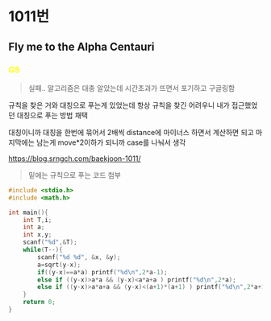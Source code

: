 # 1011번
## Fly me to the Alpha Centauri
### <span style="color:yellow">G5</span>
>실패.. 알고리즘은 대충 알았는데 시간초과가 뜨면서 포기하고 구글링함    

규칙을 찾은 거와 대칭으로 푸는게 있었는데 항상 규칙을 찾긴 어려우니 내가 접근했었던 대칭으로 푸는 방법 채택    

대칭이니까 대칭을 한번에 묶어서 2배씩 distance에 마이너스 하면서 계산하면 되고 마지막에는 남는게 move*2이하가 되니까 case를 나눠서 생각    

https://blog.srngch.com/baekjoon-1011/   

>밑에는 규칙으로 푸는 코드 첨부 
~~~Cpp
#include <stdio.h>
#include <math.h>

int main(){
    int T,i;
    int a;
    int x,y;
    scanf("%d",&T);
    while(T--){
        scanf("%d %d", &x, &y);
        a=sqrt(y-x);
        if((y-x)==a*a) printf("%d\n",2*a-1);
        else if ((y-x)>a*a && (y-x)<a*a+a ) printf("%d\n",2*a);
        else if ((y-x)>a*a+a && (y-x)<(a+1)*(a+1) ) printf("%d\n",2*a+1);
    }
    return 0;
}
~~~